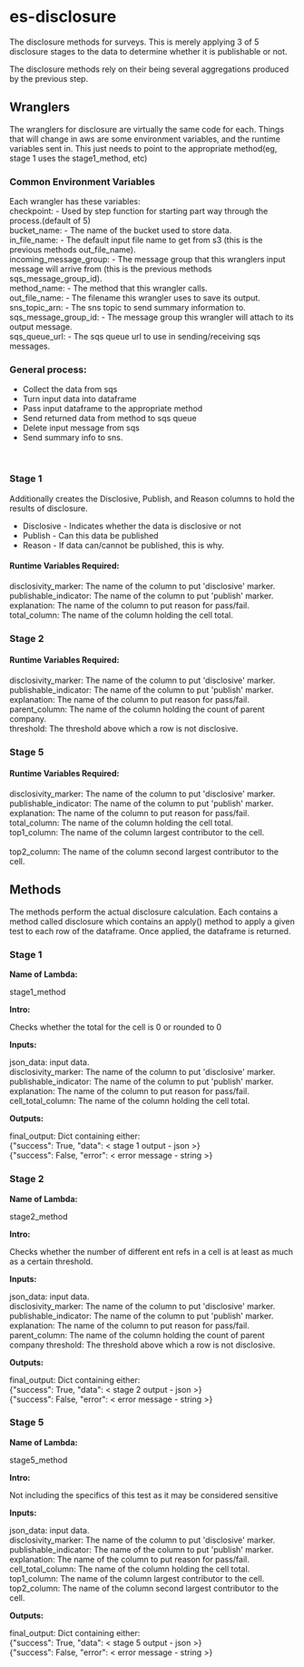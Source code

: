 # es-disclosure
The disclosure methods for surveys. This is merely applying 3 of 5 disclosure stages to the data to determine whether it 
is publishable or not.

The disclosure methods rely on their being several aggregations produced by the 
previous step.
## Wranglers
The wranglers for disclosure are virtually the same code for each. Things that will change in aws are some environment variables, and the runtime variables sent in. This just needs to point to the appropriate 
 method(eg, stage 1 uses the stage1_method, etc)

### Common Environment Variables
Each wrangler has these variables:<br>
checkpoint:    - Used by step function for starting part way through the process.(default of 5)<br>
bucket_name:   - The name of the bucket used to store data.<br>
in_file_name:  - The default input file name to get from s3 (this is the previous methods out_file_name).<br>
incoming_message_group: - The message group that this wranglers input message will arrive from (this is the previous methods sqs_message_group_id).<br>
method_name:   - The method that this wrangler calls.<br>
out_file_name: - The filename this wrangler uses to save its output.<br>
sns_topic_arn: - The sns topic to send summary information to.<br>
sqs_message_group_id: - The message group this wrangler will attach to its output message.<Br>
sqs_queue_url: - The sqs queue url to use in sending/receiving sqs messages.<br>

### General process: <br>
- Collect the data from sqs <br>
- Turn input data into dataframe <br>
- Pass input dataframe to the appropriate method <br>
- Send returned data from method to sqs queue <br>
- Delete input message from sqs <br>
- Send summary info to sns. <br>
<br>

### Stage 1

Additionally creates the Disclosive, Publish, and Reason columns to hold the results of
disclosure.
 
- Disclosive - Indicates whether the data is disclosive or not<br>
- Publish - Can this data be published<br>
- Reason - If data can/cannot be published, this is why.<br>

#### Runtime Variables Required:<br>
disclosivity_marker: The name of the column to put 'disclosive' marker. <br>
publishable_indicator: The name of the column to put 'publish' marker. <br>
explanation: The name of the column to put reason for pass/fail. <br>
total_column: The name of the column holding the cell total. <br>

### Stage 2

#### Runtime Variables Required:<br>
disclosivity_marker: The name of the column to put 'disclosive' marker. <br>
publishable_indicator: The name of the column to put 'publish' marker. <br>
explanation: The name of the column to put reason for pass/fail. <br>
parent_column: The name of the column holding the count of parent company.<br>
threshold: The threshold above which a row is not disclosive.<br>

### Stage 5

#### Runtime Variables Required:<br>
disclosivity_marker: The name of the column to put 'disclosive' marker. <br>
publishable_indicator: The name of the column to put 'publish' marker. <br>
explanation: The name of the column to put reason for pass/fail. <br>
total_column: The name of the column holding the cell total. <br>
top1_column: The name of the column largest contributor to the cell. <br>            
top2_column: The name of the column second largest contributor to the cell.  <br>    

## Methods
The methods perform the actual disclosure calculation. Each contains a method called 
disclosure which contains an apply() method to apply a given test to each row of the 
dataframe. Once applied, the dataframe is returned.

### Stage 1

**Name of Lambda:**

stage1_method

**Intro:**

Checks whether the total for the cell is 0 or rounded to 0

**Inputs:**

json_data: input data.                                                   
disclosivity_marker: The name of the column to put 'disclosive' marker. 
publishable_indicator: The name of the column to put 'publish' marker.    
explanation: The name of the column to put reason for pass/fail.
cell_total_column: The name of the column holding the cell total.            

**Outputs:**

final_output: Dict containing either:<br>
            {"success": True, "data": < stage 1 output - json >}<br>
            {"success": False, "error": < error message - string >}<br>

### Stage 2

**Name of Lambda:**

stage2_method

**Intro:**

Checks whether the number of different ent refs in a cell is at least as much as a 
certain threshold.

**Inputs:**

json_data: input data.                                                    
disclosivity_marker: The name of the column to put 'disclosive' marker.  
publishable_indicator: The name of the column to put 'publish' marker.     
explanation: The name of the column to put reason for pass/fail. 
parent_column: The name of the column holding the count of parent company
threshold: The threshold above which a row is not disclosive.            

**Outputs:**

final_output: Dict containing either:<br>
            {"success": True, "data": < stage 2 output - json >}<br>
            {"success": False, "error": < error message - string >}<br>

### Stage 5

**Name of Lambda:**

stage5_method

**Intro:**

Not including the specifics of this test as it may be considered sensitive

**Inputs:**

json_data: input data.                                                      
disclosivity_marker: The name of the column to put 'disclosive' marker.    
publishable_indicator: The name of the column to put 'publish' marker.       
explanation: The name of the column to put reason for pass/fail.   
cell_total_column: The name of the column holding the cell total.               
top1_column: The name of the column largest contributor to the cell.
top2_column: The name of the column second largest contributor to the cell.    

**Outputs:**

final_output: Dict containing either:<br>
            {"success": True, "data": < stage 5 output - json >}<br>
            {"success": False, "error": < error message - string >}<br>
